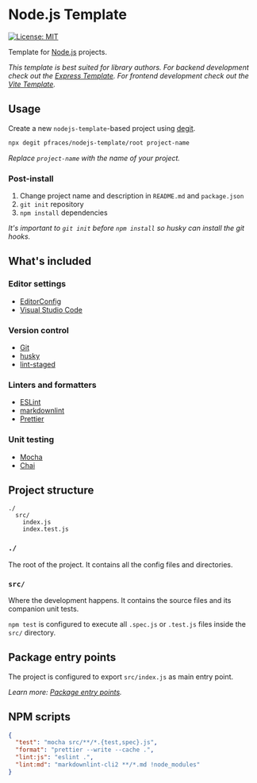 # Node.js Template

[![License: MIT](https://img.shields.io/badge/License-MIT-yellow.svg)](https://opensource.org/licenses/MIT)

Template for [Node.js](https://nodejs.org/) projects.

_This template is best suited for library authors. For backend development check
out the [Express Template](https://github.com/pfraces/express-template). For
frontend development check out the
[Vite Template](https://github.com/pfraces/vite-template)._

## Usage

Create a new `nodejs-template`-based project using
[degit](https://github.com/Rich-Harris/degit).

```sh
npx degit pfraces/nodejs-template/root project-name
```

_Replace `project-name` with the name of your project._

### Post-install

1. Change project name and description in `README.md` and `package.json`
2. `git init` repository
3. `npm install` dependencies

_It's important to `git init` before `npm install` so husky can install the git
hooks._

## What's included

### Editor settings

- [EditorConfig](https://editorconfig.org/)
- [Visual Studio Code](https://code.visualstudio.com/)

### Version control

- [Git](https://git-scm.com/)
- [husky](https://typicode.github.io/husky/)
- [lint-staged](https://github.com/lint-staged/lint-staged)

### Linters and formatters

- [ESLint](https://eslint.org/)
- [markdownlint](https://github.com/DavidAnson/markdownlint-cli2)
- [Prettier](https://prettier.io/)

### Unit testing

- [Mocha](https://mochajs.org/)
- [Chai](https://www.chaijs.com/)

## Project structure

```text
./
  src/
    index.js
    index.test.js
```

### `./`

The root of the project. It contains all the config files and directories.

### `src/`

Where the development happens. It contains the source files and its companion
unit tests.

`npm test` is configured to execute all `.spec.js` or `.test.js` files inside
the `src/` directory.

## Package entry points

The project is configured to export `src/index.js` as main entry point.

_Learn more:
[Package entry points](https://nodejs.org/api/packages.html#package-entry-points)._

## NPM scripts

```json
{
  "test": "mocha src/**/*.{test,spec}.js",
  "format": "prettier --write --cache .",
  "lint:js": "eslint .",
  "lint:md": "markdownlint-cli2 **/*.md !node_modules"
}
```
